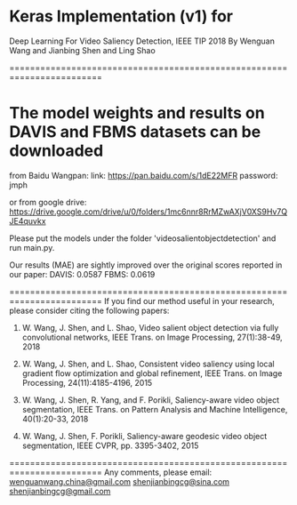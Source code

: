 # Keras Implementation (v1) for

Deep Learning For Video Saliency Detection, IEEE TIP 2018
By Wenguan Wang and Jianbing Shen and Ling Shao

========================================================================
# The model weights and results on DAVIS and FBMS datasets can be downloaded

from Baidu Wangpan:
link: https://pan.baidu.com/s/1dE22MFR 
password: jmph

or from google drive:
https://drive.google.com/drive/u/0/folders/1mc6nnr8RrMZwAXjV0XS9Hv7QJE4quvkx

Please put the models under the folder 'videosalientobjectdetection' and run main.py.

Our results (MAE) are sightly improved over the original scores reported in our paper:
DAVIS: 0.0587
FBMS:  0.0619

========================================================================
If you find our method useful in your research,
please consider citing the following papers:

1) W. Wang, J. Shen, and L. Shao,
Video salient object detection via fully convolutional networks,
IEEE Trans. on Image Processing, 27(1):38-49, 2018

2) W. Wang, J. Shen, and L. Shao,
Consistent video saliency using local gradient flow optimization and global refinement,
IEEE Trans. on Image Processing, 24(11):4185-4196, 2015

3) W. Wang, J. Shen, R. Yang, and F. Porikli, Saliency-aware video object segmentation,
IEEE Trans. on Pattern Analysis and Machine Intelligence, 40(1):20-33, 2018

4) W. Wang, J. Shen, F. Porikli, Saliency-aware geodesic video object segmentation,
IEEE CVPR, pp. 3395-3402, 2015

========================================================================
Any comments, please email:
wenguanwang.china@gmail.com
shenjianbingcg@sina.com
shenjianbingcg@gmail.com
